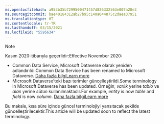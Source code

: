 ```yaml
---
ms.openlocfilehash: a953b35b7299500471457d826332563e007a28e3
ms.sourcegitcommit: bae40184312ab27b95c140a044875c2daea37951
ms.translationtype: HT
ms.contentlocale: tr-TR
ms.lasthandoff: 03/15/2021
ms.locfileid: "5595634"
---
```

> [!NOTE]
> <span data-ttu-id="81c89-101">Kasım 2020 itibarıyla geçerlidir:</span><span class="sxs-lookup"><span data-stu-id="81c89-101">Effective November 2020:</span></span>
> - <span data-ttu-id="81c89-102">Common Data Service, Microsoft Dataverse olarak yeniden adlandırıldı.</span><span class="sxs-lookup"><span data-stu-id="81c89-102">Common Data Service has been renamed to Microsoft Dataverse.</span></span> [<span data-ttu-id="81c89-103">Daha fazla bilgi</span><span class="sxs-lookup"><span data-stu-id="81c89-103">Learn more</span></span>](https://aka.ms/PAuAppBlog)
> - <span data-ttu-id="81c89-104">Microsoft Dataverse'teki bazı terimler güncelleştirildi.</span><span class="sxs-lookup"><span data-stu-id="81c89-104">Some terminology in Microsoft Dataverse has been updated.</span></span> <span data-ttu-id="81c89-105">Örneğin; *varlık* yerine *tablo* ve *alan* yerine *sütun* kullanılmaktadır.</span><span class="sxs-lookup"><span data-stu-id="81c89-105">For example, *entity* is now *table* and *field* is now *column*.</span></span> [<span data-ttu-id="81c89-106">Daha fazla bilgi</span><span class="sxs-lookup"><span data-stu-id="81c89-106">Learn more</span></span>](/powerapps/maker/data-platform/data-platform-intro)
>
> <span data-ttu-id="81c89-107">Bu makale, kısa süre içinde güncel terminolojiyi yansıtacak şekilde güncelleştirilecektir.</span><span class="sxs-lookup"><span data-stu-id="81c89-107">This article will be updated soon to reflect the latest terminology.</span></span>